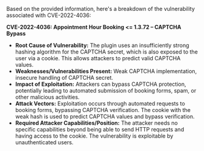Based on the provided information, here's a breakdown of the vulnerability associated with CVE-2022-4036:

**CVE-2022-4036: Appointment Hour Booking <= 1.3.72 – CAPTCHA Bypass**

*   **Root Cause of Vulnerability:** The plugin uses an insufficiently strong hashing algorithm for the CAPTCHA secret, which is also exposed to the user via a cookie. This allows attackers to predict valid CAPTCHA values.
*   **Weaknesses/Vulnerabilities Present:** Weak CAPTCHA implementation, insecure handling of CAPTCHA secret.
*   **Impact of Exploitation:** Attackers can bypass CAPTCHA protection, potentially leading to automated submission of booking forms, spam, or other malicious activities.
*   **Attack Vectors:** Exploitation occurs through automated requests to booking forms, bypassing CAPTCHA verification. The cookie with the weak hash is used to predict CAPTCHA values and bypass verification.
*   **Required Attacker Capabilities/Position:** The attacker needs no specific capabilities beyond being able to send HTTP requests and having access to the cookie. The vulnerability is exploitable by unauthenticated users.